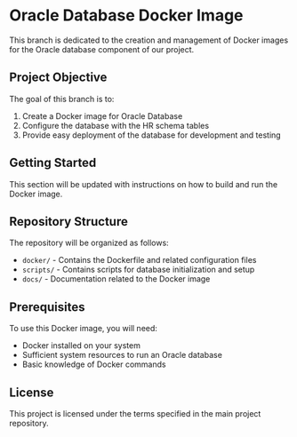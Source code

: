 # Oracle Database Docker Image

This branch is dedicated to the creation and management of Docker images for the Oracle database component of our project.

## Project Objective

The goal of this branch is to:
1. Create a Docker image for Oracle Database
2. Configure the database with the HR schema tables
3. Provide easy deployment of the database for development and testing

## Getting Started

This section will be updated with instructions on how to build and run the Docker image.

## Repository Structure

The repository will be organized as follows:
- `docker/` - Contains the Dockerfile and related configuration files
- `scripts/` - Contains scripts for database initialization and setup
- `docs/` - Documentation related to the Docker image

## Prerequisites

To use this Docker image, you will need:
- Docker installed on your system
- Sufficient system resources to run an Oracle database
- Basic knowledge of Docker commands

## License

This project is licensed under the terms specified in the main project repository.
